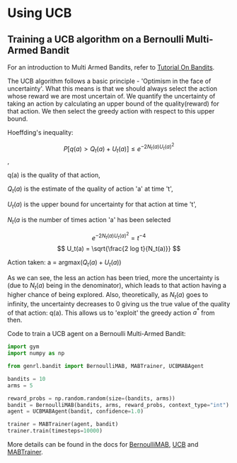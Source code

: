 # Using UCB

## Training a UCB algorithm on a Bernoulli Multi-Armed Bandit

For an introduction to Multi Armed Bandits, refer to [Tutorial On Bandits](https://genrl.readthedocs.io/en/latest/usage/tutorials/Tutorial_on_bandits.html).

The UCB algorithm follows a basic principle - 'Optimism in the face of uncertainty'. What this means is that we should always select the action whose reward we are most uncertain of. We quantify the uncertainty of taking an action by calculating an upper bound of the quality(reward) for that action. We then select the greedy action with respect to this upper bound.

Hoeffding's inequality:

$$ P[q(a) > Q_t(a) + U_t(a)] \le e ^ {-2 N_t(a) U_t(a)^2}$$,

q(a) is the quality of that action,

$Q_t(a)$ is the estimate of the quality of action 'a' at time 't',

$U_t(a)$ is the upper bound for uncertainty for that action at time 't',

$N_t(a$ is the number of times action 'a' has been selected 

$$ e ^ {-2 N_t(a) U_t(a)^2} = t^{-4} $$
$$ U_t(a) = \sqrt{\frac{2 log t}{N_t(a)}} $$

Action taken: a = argmax$(Q_t(a) + U_t(a))$

As we can see, the less an action has been tried, more the uncertainty is (due to $N_t(a)$ being in the denominator), which leads to that action having a higher chance of being explored. Also, theoretically, as ${N_t(a)}$ goes to infinity, the uncertainty decreases to 0 giving us the true value of the quality of that action: q(a). This allows us to 'exploit' the greedy action $a^*$ from then.


Code to train a UCB agent on a Bernoulli Multi-Armed Bandit:

```python
import gym
import numpy as np

from genrl.bandit import BernoulliMAB, MABTrainer, UCBMABAgent

bandits = 10
arms = 5

reward_probs = np.random.random(size=(bandits, arms))
bandit = BernoulliMAB(bandits, arms, reward_probs, context_type="int")
agent = UCBMABAgent(bandit, confidence=1.0)

trainer = MABTrainer(agent, bandit)
trainer.train(timesteps=10000)
```

More details can be found in the docs for [BernoulliMAB](https://genrl.readthedocs.io/en/latest/api/bandit/genrl.bandit.bandits.multi_armed_bandits.html#genrl.bandit.bandits.multi_armed_bandits.bernoulli_mab.BernoulliMAB), [UCB](https://genrl.readthedocs.io/en/latest/api/bandit/genrl.bandit.agents.mab_agents.html#module-genrl.bandit.agents.mab_agents.ucb) and [MABTrainer](https://genrl.readthedocs.io/en/latest/api/common/bandit.html#module-genrl.bandit.trainer).
